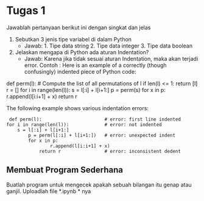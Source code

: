 # Tugas 1

Jawablah pertanyaan berikut ini dengan singkat dan jelas
1. Sebutkan 3 jenis tipe variabel di dalam Python
    * Jawab: 1. Tipe data string
             2. Tipe data integer
             3. Tipe data boolean
2. Jelaskan mengapa di Python ada aturan Indentation?
    * Jawab: Karena jika tidak sesuai aturan Indentation, maka akan terjadi error. Contoh :
Here is an example of a correctly (though confusingly) indented piece of Python code:

def perm(l):
        # Compute the list of all permutations of l
    if len(l) <= 1:
                  return [l]
    r = []
    for i in range(len(l)):
             s = l[:i] + l[i+1:]
             p = perm(s)
             for x in p:
              r.append(l[i:i+1] + x)
    return r

The following example shows various indentation errors:

     def perm(l):                       # error: first line indented
    for i in range(len(l)):             # error: not indented
        s = l[:i] + l[i+1:]
            p = perm(l[:i] + l[i+1:])   # error: unexpected indent
            for x in p:
                    r.append(l[i:i+1] + x)
                return r                # error: inconsistent dedent
    
## Membuat Program Sederhana

Buatlah program untuk mengecek apakah sebuah bilangan itu genap atau ganjil. Uploadlah file *.ipynb * nya

